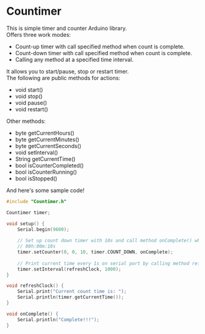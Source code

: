 # Countimer

This is simple timer and counter Arduino library.  
Offers three work modes:

 * Count-up timer with call specified method when count is complete.
 * Count-down timer with call specified method when count is complete.
 * Calling any method at a specified time interval.


It allows you to start/pause, stop or restart timer.  
The following are public methods for actions:

 * void start()
 * void stop()
 * void pause()
 * void restart()
 
 
 Other methods:
 
 * byte getCurrentHours()
 * byte getCurrentMinutes()
 * byte getCurrentSeconds()
 * void setInterval()
 * String getCurrentTime()
 * bool isCounterCompleted()
 * bool isCounterRunning()
 * bool isStopped()
 
 

And here's some sample code!

```c
#include "Countimer.h"

Countimer timer;

void setup() {
	Serial.begin(9600);
    
    // Set up count down timer with 10s and call method onComplete() when timer is complete.
    // 00h:00m:10s
	timer.setCounter(0, 0, 10, timer.COUNT_DOWN, onComplete);
    
    // Print current time every 1s on serial port by calling method refreshClock().
    timer.setInterval(refreshClock, 1000);
}

void refreshClock() {
	Serial.print("Current count time is: ");
    Serial.println(timer.getCurrentTime());
}

void onComplete() {
	Serial.println("Complete!!!");
}
```
